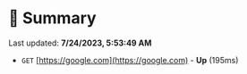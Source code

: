 # 📖 Summary
Last updated: **7/24/2023, 5:53:49 AM**

- `GET` [https://google.com](https://google.com) - **Up** (195ms)
